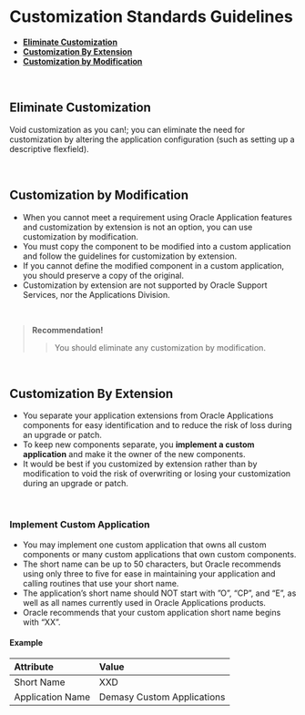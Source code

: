# Customization Standards Guidelines

- <a href="#eliminate-customization">**Eliminate Customization**</a>
- <a href="#customization-by-modification">**Customization By Extension**</a>
- <a href="#customization-by-extension">**Customization by Modification**</a>

<br>

## Eliminate Customization
Void customization as you can!; you can eliminate the need for customization by altering the application configuration (such as setting up a descriptive flexfield).

<br>

## Customization by Modification
-  When you cannot meet a requirement using Oracle Application features and customization by extension is not an option, you can use customization by modification.
-  You must copy the component to be modified into a custom application and follow the guidelines for customization by extension.
-  If you cannot define the modified component in a custom application, you should preserve a copy of the original.
- Customization by extension are not supported by Oracle Support Services, nor the Applications Division.

<br>

> **Recommendation!** 
> > You should eliminate any customization by modification.

<br>

## Customization By Extension

- You separate your application extensions from Oracle Applications components for easy identification and to reduce the risk of loss during an upgrade or patch.
- To keep new components separate, you **implement a custom application** and make it the owner of the new components.
- It would be best if you customized by extension rather than by modification to void the risk of overwriting or losing your customization during an upgrade or patch.

<br>

### Implement Custom Application

- You may implement one custom application that owns all custom components or many custom applications that own custom components.
- The short name can be up to 50 characters, but Oracle recommends using only three to five for ease in maintaining your application and calling routines that use your short name.
- The application’s short name should NOT start with ”O”, “CP”, and “E”, as well as all names currently used in Oracle Applications products.
- Oracle recommends that your custom application short name begins with “XX”.

#### Example

| Attribute | Value |
| :-  | :---- |
| Short Name | XXD |
| Application Name | Demasy Custom Applications |
